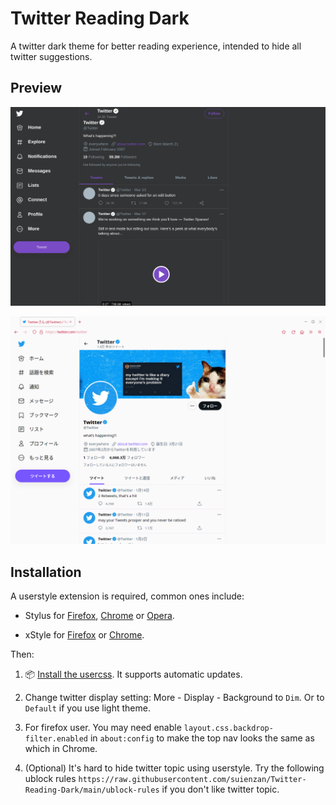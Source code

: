 # Twitter Reading Dark

A twitter dark theme for better reading experience, intended to hide all twitter suggestions.

## Preview

![screenshot.png](images/screenshot.png)

![screenshot_light.png](images/screenshot_light.png)

## Installation

A userstyle extension is required, common ones include:

- Stylus for [Firefox](https://addons.mozilla.org/en-US/firefox/addon/styl-us/), [Chrome](https://chrome.google.com/webstore/detail/stylus/clngdbkpkpeebahjckkjfobafhncgmne) or [Opera](https://addons.opera.com/en-gb/extensions/details/stylus/).

- xStyle for [Firefox](https://addons.mozilla.org/firefox/addon/xstyle/) or [Chrome](https://chrome.google.com/webstore/detail/xstyle/hncgkmhphmncjohllpoleelnibpmccpj).

Then:

1. 📦 [Install the usercss](https://github.com/suienzan/Twitter-Reading-Dark/raw/main/twitter-reading-dark.user.css). It supports automatic updates.

2. Change twitter display setting: More - Display - Background to `Dim`. Or to `Default` if you use light theme.

3. For firefox user. You may need enable `layout.css.backdrop-filter.enabled` in `about:config` to make the top nav looks the same as which in Chrome.

4. (Optional) It's hard to hide twitter topic using userstyle. Try the following ublock rules `https://raw.githubusercontent.com/suienzan/Twitter-Reading-Dark/main/ublock-rules` if you don't like twitter topic.
